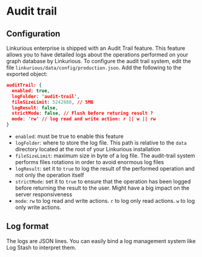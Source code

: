 # Audit trail

## Configuration

Linkurious enterprise is shipped with an Audit Trail feature. This feature allows you to have detailed logs about the operations performed on your graph database by Linkurious.
To configure the audit trail system, edit the file `linkurious/data/config/production.json`. Add the following to the exported object:

```json
auditTrail: {
  enabled: true,
  logFolder: 'audit-trail',
  fileSizeLimit: 5242880, // 5MB
  logResult: false,
  strictMode: false, // Flush before returing result ?
  mode: 'rw' // log read and write action: r || w || rw
}
```

- `enabled`: must be true to enable this feature
- `logFolder`: where to store the log file. This path is relative to the `data` directory located at the root of your Linkurious installation
- `fileSizeLimit`: maximum size in byte of a log file. The audit-trail system performs files rotations in order to avoid enormous log files
- `logResult`: set it to `true` to log the result of the performed operation and not only the operation itself
- `strictMode`: set it to `true` to ensure that the operation has been logged before returning the result to the user. Might have a big impact on the server responsiveness
- `mode`: `rw` to log read and write actions. `r` to log only read actions. `w` to log only write actions.


## Log format
The logs are JSON lines. You can easily bind a log management system like Log Stash to interpret them.